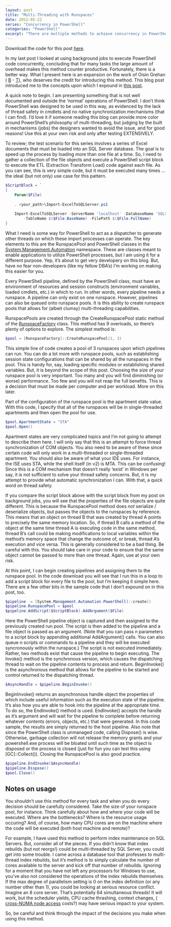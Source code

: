 ```yaml
---
layout: post
title: "Multi-Threading with Runspaces"
date: 2012-05-22
series: "Concurrency in PowerShell"
categories: "PowerShell"
excerpt: "There are multiple methods to achieve concurrency in PowerShell. This post covers Multi-Threading with Runspaces"
---
```


Download the code for this post <a href="/assets/code/runspaces.zip">here</a>.

In my last post I looked at using background jobs to execute PowerShell code concurrently, concluding that for many tasks the large amount of overhead makes this method counter productive. Fortunately, there is a better way. What I present here is an expansion on the work of Oisin Grehan ( [B](http://www.nivot.org/) - [T](http://www.twitter.com/oising)), who deserves the credit for introducing this method. This blog post introduced me to the concepts upon which I expound in [this post](http://www.nivot.org/nivot2/post/2009/01/22/CTP3TheRunspaceFactoryAndPowerShellAccelerators.aspx).

A quick note to begin. I am presenting something that is not well documented and outside the ‘normal’ operations of PowerShell. I don’t think PowerShell was designed to be used in this way, as evidenced by the lack of thread safety in cmdlets and no native synchronization mechanisms (that I can find). I’d love it if someone reading this blog can provide more color around PowerShell’s philosophy of multi-threading, but judging by the built in mechanisms (jobs) the designers wanted to avoid the issue, and for good reasons! Use this at your own risk and only after testing EXTENSIVELY.

To review; the test scenario for this series involves a series of Excel documents that must be loaded into an SQL Server database. The goal is to speed up the process by loading more than one file at a time. So, I need to gather a collection of the file objects and execute a PowerShell script block to execute the ETL (Extraction Transform Load) code against each file. As you can see, this is very simple code, but it must be executed many times … the ideal (but not only) use case for this pattern.

``` PowerShell
$ScriptBlock = `
{
    Param($File)
     
    . <your_path>\Import-ExcelToSQLServer.ps1
     
    Import-ExcelToSQLServer -ServerName 'localhost' -DatabaseName 'SQLSaturday' -SheetName "SQLSaturday_1" `
        -TableName $($File.BaseName) -FilePath $($File.FullName)
}
```

What I need is some way for PowerShell to act as a dispatcher to generate other threads on which these import processes can operate. The key elements to this are the RunspacePool and PowerShell classes in the [System.Management.Automation](http://msdn.microsoft.com/en-us/library/system.management.automation(v=vs.85).aspx) namespace. These are classes meant to enable applications to utilize PowerShell processes, but I am using it for a different purpose. Yep, it’s about to get very developery on this blog. But, have no fear non-developers (like my fellow DBA’s) I’m working on making this easier for you.

Every PowerShell pipeline, defined by the PowerShell class, must have an environment of resources and session constructs (environment variables, loaded cmdlets, etc.) in which to run. In other words, every pipeline needs a runspace. A pipeline can only exist on one runspace. However, pipelines can also be queued onto runspace pools. It is this ability to create runspace pools that allows for (albeit clumsy) multi-threading capabilities.

RunspacePools are created through the CreateRunspacePool static method of the [RunspaceFactory](http://msdn.microsoft.com/en-us/library/system.management.automation.runspaces.runspacefactory(v=vs.85).aspx) class. This method has 9 overloads, so there’s plenty of options to explore. The simplest method is:

``` PowerShell	
$pool = [RunspaceFactory]::CreateRunspacePool(1, 3)
```

This simple line of code creates a pool of 3 runspaces upon which pipelines can run. You can do a lot more with runspace pools, such as establishing session state configurations that can be shared by all the runspaces in the pool. This is handy for, say, loading specific modules or establishing shared variables. But, it is beyond the scope of this post. Choosing the size of your runspace pool is very important. Too many and you will find diminishing (or worse) performance. Too few and you will not reap the full benefits. This is a decision that must be made per computer and per workload. More on this later.

Part of the configuration of the runspace pool is the apartment state value. With this code, I specify that all of the runspaces will be in single-threaded apartments and then open the pool for use.

``` PowerShell
$pool.ApartmentState = "STA"
$pool.Open()
```
Apartment states are very complicated topics and I’m not going to attempt to describe them here. I will only say that this is an attempt to force thread synchronization of COM objects. You also need to be aware of these since certain code will only work in a multi-threaded or single-threaded apartment. You should also be aware of what your IDE uses. For instance, the ISE uses STA, while the shell itself (in v2) is MTA. This can be confusing! Since this is a COM mechanism that doesn’t really ‘exist’ in Windows per say, it is not sufficient to solve your thread safety concerns. But, it is my attempt to provide what automatic synchronization I can. With that, a quick word on thread safety.

If you compare the script block above with the script block from my post on background jobs, you will see that the properties of the file objects are quite different. This is because the RunspacePool method does *not* serialize / deserialize objects, but passes the objects to the runspaces by reference. This means that an object on thread B that was created by thread A points to precisely the same memory location. So, if thread B calls a method of the object at the same time thread A is executing code in the same method, thread B’s call could be making modifications to local variables within the method’s memory space that change the outcome of, or break, thread A’s execution and vice versa. This is generally considered to be a bad thing. Be careful with this. You should take care in your code to ensure that the same object cannot be passed to more than one thread. Again, use at your own risk.

At this point, I can begin creating pipelines and assigning them to the runspace pool. In the code download you will see that I run this in a loop to add a script block for every file to the pool, but I’m keeping it simple here. There are a few other bits in the sample code that I don’t expound on in this post, too.

``` PowerShell
$pipeline  = [System.Management.Automation.PowerShell]::create()
$pipeline.RunspacePool = $pool
$pipeline.AddScript($ScriptBlock).AddArgument($File)
```
Here the PowerShell pipeline object is captured and then assigned to the previously created run pool. The script is then added to the pipeline and a file object is passed as an argument. (Note that you can pass n parameters to a script block by appending additional AddArgument() calls. You can also queue n scripts or commands to a pipeline and they will be executed syncronously within the runspace.) The script is not executed immediately. Rather, two methods exist that cause the pipeline to begin executing. The Invoke() method is the synchronous version, which causes the dispatching thread to wait on the pipeline contents to process and return. BeginInvoke() is the asynchronous method that allows for the pipeline to be started and control returned to the dispatching thread.

``` PowerShell	
$AsyncHandle = $pipeline.BeginInvoke()
```

BeginInvoke() returns an asynchronous handle object the properties of which include useful information such as the execution state of the pipeline. It’s also how you are able to hook into the pipeline at the appropriate time. To do so, the EndInvoke() method is used. EndInvoke() accepts the handle as it’s argument and will wait for the pipeline to complete before returning whatever contents (errors, objects, etc.) that were generated. In this code sample, the results are simply returned to the host pipeline. Also note that since the PowerShell class is unmanaged code, calling Dispose() is wise. Otherwise, garbage collection will not release the memory grants and your powershell.exe process will be bloated until such time as the object is disposed or the process is closed (just for fun you can test this using [GC]::Collect()). Closing the RunspacePool is also good practice.

``` PowerShell	
$pipeline.EndInvoke($AsyncHandle)
$pipeline.Dispose()
$pool.Close()
```
## Notes on usage

You shouldn’t use this method for every task and when you do every decision should be carefully considered. Take the size of your runspace pool, for instance. Think carefully about how and where your code will be executed. Where are the bottlenecks? Where is the resource usage occuring? And, of course, how many CPU cores are on the machine where the code will be executed (both host machine and remote)?

For example, I have used this method to perform index maintenance on SQL Servers. But, consider all of the pieces. If you didn’t know that index rebuilds (but not reorgs!) could be multi-threaded by SQL Server, you could get into some trouble. I came across a database tool that professes to multi-thread index rebuilds, but it’s method is to simply calculate the number of cores available to the server and kick off that number of rebuilds. Ignoring for a moment that you have not left any processors for Windows to use, you’ve also not considered the operations of the index rebuilds themselves. If the max degree of parallelism setting is 0 on the index definition (or any number other than 1), you could be looking at serious resource conflict. Imagine an 8 core server. That’s potentially 64 simultaneous threads! It will work, but the scheduler yields, CPU cache thrashing, context changes, ( [cross-NUMA node access](http://sqlblog.com/blogs/linchi_shea/archive/2012/01/30/performance-impact-the-cost-of-numa-remote-memory-access.aspx) costs?) may have serious impact to your system.

So, be careful and think through the impact of the decisions you make when using this method.
